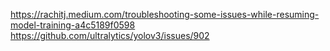 https://rachitj.medium.com/troubleshooting-some-issues-while-resuming-model-training-a4c5189f0598
https://github.com/ultralytics/yolov3/issues/902